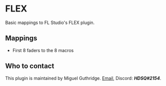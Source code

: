 
# FLEX

Basic mappings to FL Studio's FLEX plugin.

## Mappings
* First 8 faders to the 8 macros

## Who to contact
This plugin is maintained by Miguel Guthridge. [Email](mailto:hdsq@outlook.com),
Discord: ***HDSQ#2154***.
